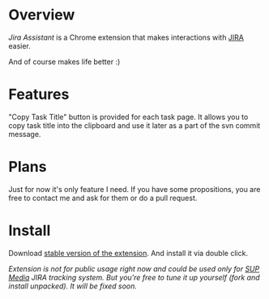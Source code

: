 # Overview
*Jira Assistant* is a Chrome extension that makes interactions with [JIRA](http://www.atlassian.com/software/jira/overview) easier.

And of course makes life better :)

# Features

"Copy Task Title" button is provided for each task page. It allows you to copy task title into the clipboard and use it later as a part of the svn commit message.

# Plans
Just for now it's only feature I need. If you have some propositions, you are free to contact me and ask for them or do a pull request.

# Install
Download [stable version of the extension](https://dl.dropbox.com/s/qx5v6occdnya5cd/jira_assistant.crx?dl=1). And install it via double click.

*Extension is not for public usage right now and could be used only for [SUP Media](http://www.sup.com/en/index.html) JIRA tracking system. But you're free to tune it up yourself (fork and install unpacked). It will be fixed soon.*

